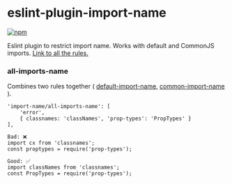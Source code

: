 # eslint-plugin-import-name
[![npm](https://img.shields.io/npm/v/eslint-plugin-import-name.svg)](https://www.npmjs.com/package/eslint-plugin-import-name)

Eslint plugin to restrict import name. Works with default and CommonJS imports.
[Link to all the rules.](https://github.com/R1ON/eslint-plugin-import-name)

### all-imports-name
Combines two rules together (
[default-import-name](https://github.com/R1ON/eslint-plugin-import-name/blob/master/docs/default-import-name.md),
[common-import-name](https://github.com/R1ON/eslint-plugin-import-name/blob/master/docs/common-import-name.md)
).

```
'import-name/all-imports-name': [
    'error',
    { classnames: 'classNames', 'prop-types': 'PropTypes' }
],

Bad: ❌
import cx from 'classnames';
const proptypes = require('prop-types');

Good: ✅
import classNames from 'classnames';
const PropTypes = require('prop-types');
```